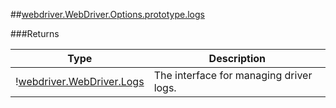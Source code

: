 ##[webdriver.WebDriver.Options.prototype.logs](https://code.google.com/p/selenium/source/browse/javascript/webdriver/webdriver.js#1070)








###Returns

Type | Description
--- | ---
&#33;[webdriver.WebDriver.Logs](#webdriverwebdriverlogs) | The interface for managing driver logs.

